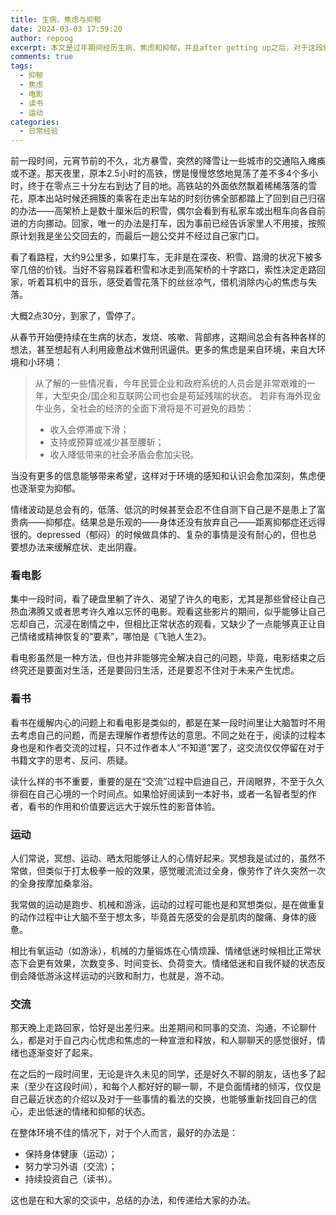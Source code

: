 ```yaml
---
title: 生病、焦虑与抑郁
date: 2024-03-03 17:59:20
author: repoog
excerpt: 本文是过年期间经历生病、焦虑和抑郁，并且after getting up之后，对于这段经历选择采用的不同方法来治愈自己的总结。
comments: true
tags:
  - 抑郁
  - 焦虑
  - 电影
  - 读书
  - 运动
categories:
  - 日常经验
---
```


前一段时间，元宵节前的不久，北方暴雪，突然的降雪让一些城市的交通陷入瘫痪或不遂。那天夜里，原本2.5小时的高铁，愣是慢慢悠悠地晃荡了差不多4个多小时，终于在零点三十分左右到达了目的地。高铁站的外面依然飘着稀稀落落的雪花，原本出站时候还拥簇的乘客在走出车站的时刻彷佛全部都踏上了回到自己归宿的办法——高架桥上是数十厘米后的积雪，偶尔会看到有私家车或出租车向各自前进的方向挪动。回家，唯一的办法是打车，因为事前已经告诉家里人不用接，按照原计划我是坐公交回去的，而最后一趟公交并不经过自己家门口。

看了看路程，大约9公里多，如果打车，无非是在深夜、积雪、路滑的状况下被多宰几倍的价钱。当好不容易踩着积雪和冰走到高架桥的十字路口，索性决定走路回家，听着耳机中的音乐，感受着雪花落下的丝丝凉气，借机消除内心的焦虑与失落。

大概2点30分，到家了，雪停了。

从春节开始便持续在生病的状态，发烧、咳嗽、背部疼，这期间总会有各种各样的想法，甚至想起有人利用疲惫战术做刑讯逼供。更多的焦虑是来自环境，来自大环境和小环境：

> 从了解的一些情况看，今年民营企业和政府系统的人员会是非常艰难的一年，大型央企/国企和互联网公司也会是苟延残喘的状态。 若非有海外现金牛业务，全社会的经济的全面下滑将是不可避免的趋势：
> 
> * 收入会停滞或下滑；
> * 支持或预算或减少甚至腰斩；
> * 收入降低带来的社会矛盾会愈加尖锐。

当没有更多的信息能够带来希望，这样对于环境的感知和认识会愈加深刻，焦虑便也逐渐变为抑郁。

情绪波动是总会有的，低落、低沉的时候甚至会忍不住自测下自己是不是患上了富贵病——抑郁症。结果总是乐观的——身体还没有放弃自己——距离抑郁症还远得很的。depressed（郁闷）的时候做具体的、复杂的事情是没有耐心的，但也总要想办法来缓解症状、走出阴霾。

### 看电影

集中一段时间，看了硬盘里躺了许久、渴望了许久的电影，尤其是那些曾经让自己热血沸腾又或者思考许久难以忘怀的电影。观看这些影片的期间，似乎能够让自己忘却自己，沉浸在剧情之中，但相比正常状态的观看，又缺少了一点能够真正让自己情绪或精神恢复的“要素”，哪怕是《飞驰人生2》。

看电影虽然是一种方法，但也并非能够完全解决自己的问题，毕竟，电影结束之后终究还是要面对生活，还是要回归生活，还是要忍不住对于未来产生忧虑。

### 看书

看书在缓解内心的问题上和看电影是类似的，都是在某一段时间里让大脑暂时不用去考虑自己的问题，而是去理解作者想传达的意思。不同之处在于，阅读的过程本身也是和作者交流的过程，只不过作者本人“不知道”罢了，这交流仅仅停留在对于书籍文字的思考、反问、质疑。

读什么样的书不重要，重要的是在“交流”过程中启迪自己，开阔眼界，不至于久久徘徊在自己心境的一个时间点。如果恰好阅读到一本好书，或者一名智者型的作者，看书的作用和价值要远远大于娱乐性的影音体验。

### 运动

人们常说，冥想、运动、晒太阳能够让人的心情好起来。冥想我是试过的，虽然不常做，但类似于打太极拳一般的效果，感觉暖流流过全身，像劳作了许久突然一次的全身按摩加桑拿浴。

我常做的运动是跑步、机械和游泳，运动的过程可能也是和冥想类似，是在做重复的动作过程中让大脑不至于想太多，毕竟首先感受的会是肌肉的酸痛、身体的疲惫。

相比有氧运动（如游泳），机械的力量锻炼在心情烦躁、情绪低迷时候相比正常状态下会更有效果，次数变多、时间变长、负荷变大。情绪低迷和自我怀疑的状态反倒会降低游泳这样运动的兴致和耐力，也就是，游不动。

### 交流

那天晚上走路回家，恰好是出差归来。出差期间和同事的交流、沟通，不论聊什么，都是对于自己内心忧虑和焦虑的一种宣泄和释放，和人聊聊天的感觉很好，情绪也逐渐变好了起来。

在之后的一段时间里，无论是许久未见的同学，还是好久不聊的朋友，话也多了起来（至少在这段时间），和每个人都好好的聊一聊，不是负面情绪的倾泻，仅仅是自己最近状态的介绍以及对于一些事情的看法的交换，也能够重新找回自己的信心，走出低迷的情绪和抑郁的状态。

在整体环境不佳的情况下，对于个人而言，最好的办法是：

* 保持身体健康（运动）；
* 努力学习外语（交流）；
* 持续投资自己（读书）。

这也是在和大家的交谈中，总结的办法，和传递给大家的办法。